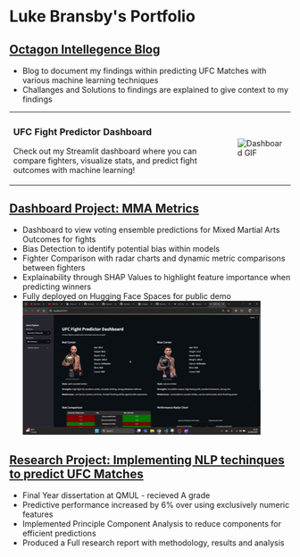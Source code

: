 # Luke Bransby's Portfolio

## [Octagon Intellegence Blog](https://lukebransby.notion.site/Octagon-Intelligence-Luke-Bransby-2405543b79f3800fa662c4d93d3f98e7?source=copy_link)
* Blog to document my findings within predicting UFC Matches with various machine learning techniques
* Challanges and Solutions to findings are explained to give context to my findings

<table>
<tr>
<td>

### UFC Fight Predictor Dashboard

Check out my Streamlit dashboard where you can compare fighters, visualize stats, and predict fight outcomes with machine learning!

</td>
<td>

<img src="[https://github.com/lbransby1/lbransby1/blob/main/MMA%20Metrics%20Gif.gif]" alt="Dashboard GIF" width="400">

</td>
</tr>
</table>



## [Dashboard Project: MMA Metrics](https://github.com/lbransby1/MMAMetrics)
* Dashboard to view voting ensemble predictions for Mixed Martial Arts Outcomes for fights
* Bias Detection to identify potential bias within models
* Fighter Comparison with radar charts and dynamic metric comparisons between fighters 
* Explainability through SHAP Values to highlight feature importance when predicting winners
* Fully deployed on Hugging Face Spaces for public demo
![me](https://github.com/lbransby1/lbransby1/blob/main/MMA%20Metrics%20Gif.gif)

## [Research Project: Implementing NLP techinques to predict UFC Matches](https://github.com/lbransby1/Final-Year-Project)
* Final Year dissertation at QMUL - recieved A grade
* Predictive performance increased by 6% over using exclusively numeric features
* Implemented Principle Component Analysis to reduce components for efficient predictions
* Produced a Full research report with methodology, results and analysis


<!--
**lbransby1/lbransby1** is a ✨ _special_ ✨ repository because its `README.md` (this file) appears on your GitHub profile.

Here are some ideas to get you started:

- 🔭 I’m currently working on ...
- 🌱 I’m currently learning ...
- 👯 I’m looking to collaborate on ...
- 🤔 I’m looking for help with ...
- 💬 Ask me about ...
- 📫 How to reach me: ...
- 😄 Pronouns: ...
- ⚡ Fun fact: ...
-->
